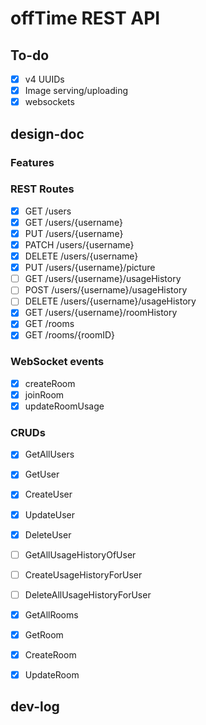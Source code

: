 # offTime REST API

## To-do

- [x] v4 UUIDs
- [x] Image serving/uploading
- [x] websockets

## design-doc

### Features

### REST Routes

- [x] GET       /users
- [x] GET       /users/{username}
- [x] PUT       /users/{username}
- [x] PATCH     /users/{username}
- [x] DELETE    /users/{username}
- [x] PUT       /users/{username}/picture
- [ ] GET       /users/{username}/usageHistory 
- [ ] POST      /users/{username}/usageHistory 
- [ ] DELETE    /users/{username}/usageHistory 
- [x] GET    /users/{username}/roomHistory 
- [x] GET       /rooms
- [x] GET       /rooms/{roomID}

### WebSocket events

- [x] createRoom
- [x] joinRoom
- [x] updateRoomUsage

### CRUDs

- [x] GetAllUsers
- [x] GetUser
- [x] CreateUser
- [x] UpdateUser
- [x] DeleteUser

- [ ] GetAllUsageHistoryOfUser
- [ ] CreateUsageHistoryForUser
- [ ] DeleteAllUsageHistoryForUser

- [x] GetAllRooms
- [x] GetRoom
- [x] CreateRoom
- [x] UpdateRoom

## dev-log